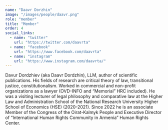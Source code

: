 ```yaml
---
name: "Daavr Dorzhin"
image: "/images/people/daavr.png"
role: "member"
title: "Member"
order: 4
social_links:
  - name: "twitter"
    url: "https://twitter.com/daavrta"
  - name: "facebook"
    url: "https://www.facebook.com/daavrta"
  - name: "instagram"
    url: "https://www.instagram.com/daavrta/"
---
```

Davur Dordzhiev (aka Daavr Dordzhin), LLM, author of scientific publications. His fields of research are critical theory of law, transitional justice, constitutionalism. Worked in commercial and non-profit organizations as a lawyer (OVD-INFO and “Memorial” HRC included). He was a visiting lecturer of legal philosophy and comparative law at the Higher Law and Administration School of the National Research University Higher School of Economics (HSE) (2020-2021). Since 2022 he is an associate Member of the Congress of the Oirat-Kalmyk People and Executive Director of “International Human Rights Community in Armenia” Human Rights Center.
